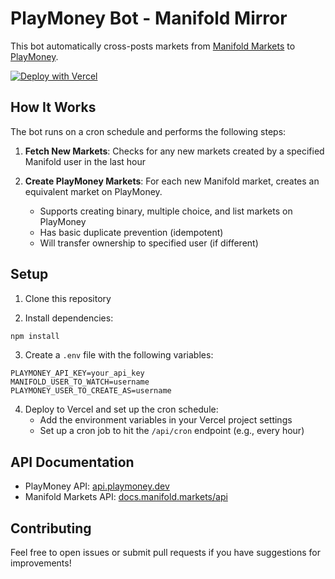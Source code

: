 # PlayMoney Bot - Manifold Mirror

This bot automatically cross-posts markets from [Manifold Markets](https://manifold.markets) to [PlayMoney](https://playmoney.dev/).

[![Deploy with Vercel](https://vercel.com/button)](https://vercel.com/new/clone?repository-url=https%3A%2F%2Fgithub.com%2Fcasesandberg%2Fplaymoney-bot-manifold-mirror)

## How It Works

The bot runs on a cron schedule and performs the following steps:

1. **Fetch New Markets**: Checks for any new markets created by a specified Manifold user in the last hour

2. **Create PlayMoney Markets**: For each new Manifold market, creates an equivalent market on PlayMoney.
   - Supports creating binary, multiple choice, and list markets on PlayMoney
   - Has basic duplicate prevention (idempotent)
   - Will transfer ownership to specified user (if different)

## Setup

1. Clone this repository

2. Install dependencies:

```bash
npm install
```

3. Create a `.env` file with the following variables:

```
PLAYMONEY_API_KEY=your_api_key
MANIFOLD_USER_TO_WATCH=username
PLAYMONEY_USER_TO_CREATE_AS=username
```

4. Deploy to Vercel and set up the cron schedule:
   - Add the environment variables in your Vercel project settings
   - Set up a cron job to hit the `/api/cron` endpoint (e.g., every hour)

## API Documentation

- PlayMoney API: [api.playmoney.dev](https://api.playmoney.dev)
- Manifold Markets API: [docs.manifold.markets/api](https://docs.manifold.markets/api)

## Contributing

Feel free to open issues or submit pull requests if you have suggestions for improvements!

